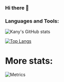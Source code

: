 ### Hi there 👋


### Languages and Tools:

![Kany's GitHub stats](https://github-readme-stats.vercel.app/api?username=smkatash&show_icons=true&theme=radical)

[![Top Langs](https://github-readme-stats.vercel.app/api/top-langs/?username=smkatash&theme=radical&layout=compact)](https://github.com/anuraghazra/github-readme-stats)<br>

# More stats:
![Metrics](https://metrics.lecoq.io/smkatash?template=classic&base.indepth=false&base.hireable=false&config.timezone=Europe%2FBerlin)

